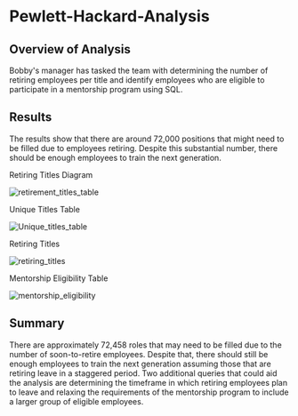 # Pewlett-Hackard-Analysis
## Overview of Analysis 
Bobby's manager has tasked the team with determining the number of retiring employees per title and identify employees who are eligible to participate in a mentorship program using SQL. 
## Results 

The results show that there are around 72,000 positions that might need to be filled due to employees retiring. Despite this substantial number, there should be enough employees to train the next generation. 

Retiring Titles Diagram

![retirement_titles_table](https://user-images.githubusercontent.com/111031608/205414050-75e500b4-11cf-4175-89d7-0e4c656cd17e.png)

Unique Titles Table

![Unique_titles_table](https://user-images.githubusercontent.com/111031608/205414069-b93a73a0-fbb3-4932-ac58-d3bc554a491b.png)

Retiring Titles

![retiring_titles](https://user-images.githubusercontent.com/111031608/205414061-63957865-60a1-43dc-bfbc-f73db7573eef.png)

Mentorship Eligibility Table

![mentorship_eligibility](https://user-images.githubusercontent.com/111031608/205414039-f705e310-7c1e-432f-b3e4-684c81304af3.png)

## Summary 
There are approximately 72,458 roles that may need to be filled due to the number of soon-to-retire employees. Despite that, there should still be enough employees to train the next generation assuming those that are retiring leave in a staggered period. Two additional queries that could aid the analysis are determining the timeframe in which retiring employees plan to leave and relaxing the requirements of the mentorship program to include a larger group of eligible employees.
